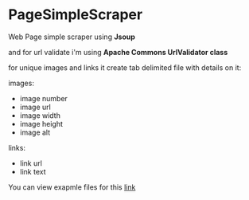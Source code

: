 # PageSimpleScraper

Web Page simple scraper using **Jsoup**  

and for url validate i'm using **Apache Commons UrlValidator class**

for unique images and links it create tab delimited file with details on it:

images:
- image number
- image url
- image width
- image height
- image alt  

links:
- link url
- link text

You can view exapmle files for this [link](https://www.ebay.com/sch/i.html?_from=R40&_trksid=p2050601.m570.l1313.TR0.TRC0.H0.Xsamsung.TRS0&_nkw=samsung&_sacat=0%22)
